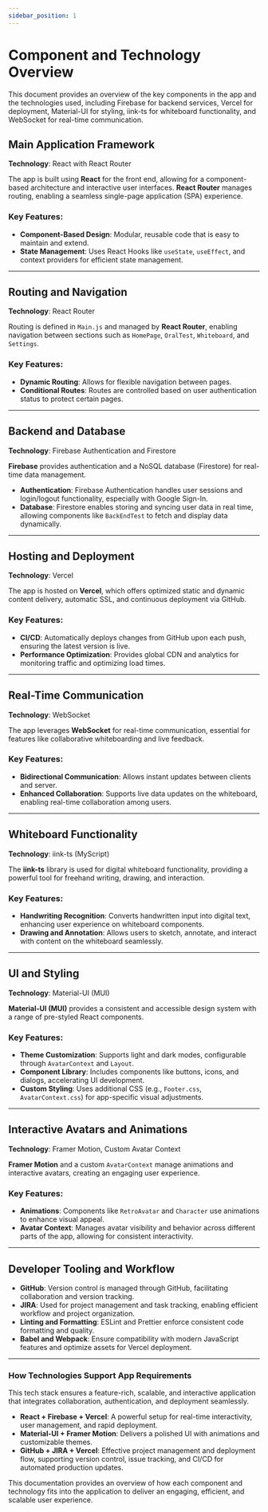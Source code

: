 ```yaml
---
sidebar_position: 1
---
```


# Component and Technology Overview

This document provides an overview of the key components in the app and the technologies used, including Firebase for backend services, Vercel for deployment, Material-UI for styling, iink-ts for whiteboard functionality, and WebSocket for real-time communication.

## Main Application Framework

**Technology**: React with React Router

The app is built using **React** for the front end, allowing for a component-based architecture and interactive user interfaces. **React Router** manages routing, enabling a seamless single-page application (SPA) experience.

### Key Features:
- **Component-Based Design**: Modular, reusable code that is easy to maintain and extend.
- **State Management**: Uses React Hooks like `useState`, `useEffect`, and context providers for efficient state management.

---

## Routing and Navigation

**Technology**: React Router

Routing is defined in `Main.js` and managed by **React Router**, enabling navigation between sections such as `HomePage`, `OralTest`, `Whiteboard`, and `Settings`.

### Key Features:
- **Dynamic Routing**: Allows for flexible navigation between pages.
- **Conditional Routes**: Routes are controlled based on user authentication status to protect certain pages.

---

## Backend and Database

**Technology**: Firebase Authentication and Firestore

**Firebase** provides authentication and a NoSQL database (Firestore) for real-time data management.

- **Authentication**: Firebase Authentication handles user sessions and login/logout functionality, especially with Google Sign-In.
- **Database**: Firestore enables storing and syncing user data in real time, allowing components like `BackEndTest` to fetch and display data dynamically.

---

## Hosting and Deployment

**Technology**: Vercel

The app is hosted on **Vercel**, which offers optimized static and dynamic content delivery, automatic SSL, and continuous deployment via GitHub.

### Key Features:
- **CI/CD**: Automatically deploys changes from GitHub upon each push, ensuring the latest version is live.
- **Performance Optimization**: Provides global CDN and analytics for monitoring traffic and optimizing load times.

---

## Real-Time Communication

**Technology**: WebSocket

The app leverages **WebSocket** for real-time communication, essential for features like collaborative whiteboarding and live feedback.

### Key Features:
- **Bidirectional Communication**: Allows instant updates between clients and server.
- **Enhanced Collaboration**: Supports live data updates on the whiteboard, enabling real-time collaboration among users.

---

## Whiteboard Functionality

**Technology**: iink-ts (MyScript)

The **iink-ts** library is used for digital whiteboard functionality, providing a powerful tool for freehand writing, drawing, and interaction.

### Key Features:
- **Handwriting Recognition**: Converts handwritten input into digital text, enhancing user experience on whiteboard components.
- **Drawing and Annotation**: Allows users to sketch, annotate, and interact with content on the whiteboard seamlessly.

---

## UI and Styling

**Technology**: Material-UI (MUI)

**Material-UI (MUI)** provides a consistent and accessible design system with a range of pre-styled React components.

### Key Features:
- **Theme Customization**: Supports light and dark modes, configurable through `AvatarContext` and `Layout`.
- **Component Library**: Includes components like buttons, icons, and dialogs, accelerating UI development.
- **Custom Styling**: Uses additional CSS (e.g., `Footer.css`, `AvatarContext.css`) for app-specific visual adjustments.

---

## Interactive Avatars and Animations

**Technology**: Framer Motion, Custom Avatar Context

**Framer Motion** and a custom `AvatarContext` manage animations and interactive avatars, creating an engaging user experience.

### Key Features:
- **Animations**: Components like `RetroAvatar` and `Character` use animations to enhance visual appeal.
- **Avatar Context**: Manages avatar visibility and behavior across different parts of the app, allowing for consistent interactivity.

---

## Developer Tooling and Workflow

- **GitHub**: Version control is managed through GitHub, facilitating collaboration and version tracking.
- **JIRA**: Used for project management and task tracking, enabling efficient workflow and project organization.
- **Linting and Formatting**: ESLint and Prettier enforce consistent code formatting and quality.
- **Babel and Webpack**: Ensure compatibility with modern JavaScript features and optimize assets for Vercel deployment.

---

### How Technologies Support App Requirements

This tech stack ensures a feature-rich, scalable, and interactive application that integrates collaboration, authentication, and deployment seamlessly.

- **React + Firebase + Vercel**: A powerful setup for real-time interactivity, user management, and rapid deployment.
- **Material-UI + Framer Motion**: Delivers a polished UI with animations and customizable themes.
- **GitHub + JIRA + Vercel**: Effective project management and deployment flow, supporting version control, issue tracking, and CI/CD for automated production updates.

This documentation provides an overview of how each component and technology fits into the application to deliver an engaging, efficient, and scalable user experience.
